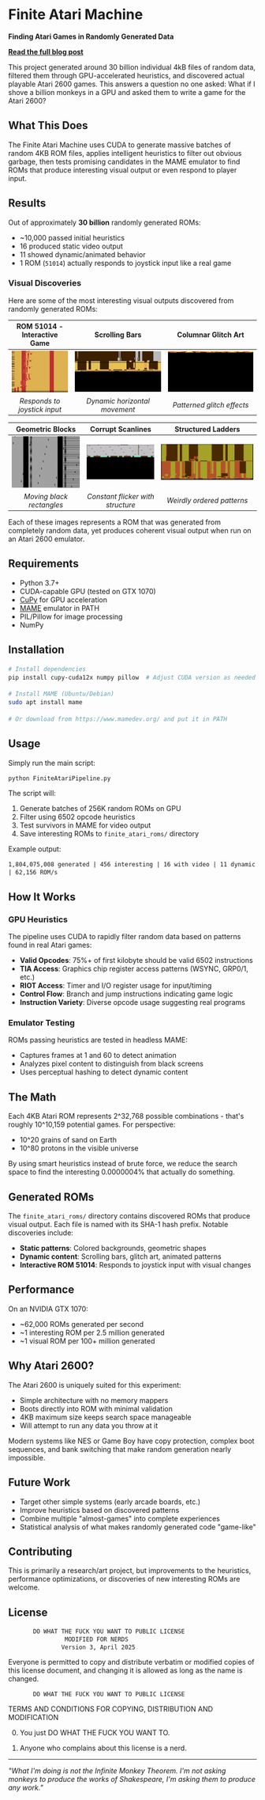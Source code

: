 # Finite Atari Machine

**Finding Atari Games in Randomly Generated Data**

**[Read the full blog post](https://bbenchoff.github.io/pages/FiniteAtari.html)**

This project generated around 30 billion individual 4kB files of random data, filtered them through GPU-accelerated heuristics, and discovered actual playable Atari 2600 games. This answers a question no one asked: What if I shove a billion monkeys in a GPU and asked them to write a game for the Atari 2600?

## What This Does

The Finite Atari Machine uses CUDA to generate massive batches of random 4KB ROM files, applies intelligent heuristics to filter out obvious garbage, then tests promising candidates in the MAME emulator to find ROMs that produce interesting visual output or even respond to player input.

## Results

Out of approximately **30 billion** randomly generated ROMs:
- ~10,000 passed initial heuristics
- 16 produced static video output  
- 11 showed dynamic/animated behavior
- 1 ROM (`51014`) actually responds to joystick input like a real game

### Visual Discoveries

Here are some of the most interesting visual outputs discovered from randomly generated ROMs:

<div align="center">

| ROM 51014 - Interactive Game | Scrolling Bars | Columnar Glitch Art |
|:---:|:---:|:---:|
| ![ROM 51014](images/ActualGame2.gif) | ![Scrolling bars](images/FiniteAtari1.gif) | ![Columnar patterns](images/FiniteAtari2.gif) |
| *Responds to joystick input* | *Dynamic horizontal movement* | *Patterned glitch effects* |

| Geometric Blocks | Corrupt Scanlines | Structured Ladders |
|:---:|:---:|:---:|
| ![Geometric blocks](images/FiniteAtari3.gif) | ![Scanline corruption](images/FiniteAtari4.gif) | ![Ladder patterns](images/FiniteAtari5.gif) |
| *Moving black rectangles* | *Constant flicker with structure* | *Weirdly ordered patterns* |

</div>

Each of these images represents a ROM that was generated from completely random data, yet produces coherent visual output when run on an Atari 2600 emulator.

## Requirements

- Python 3.7+
- CUDA-capable GPU (tested on GTX 1070)
- [CuPy](https://cupy.dev/) for GPU acceleration
- [MAME](https://www.mamedev.org/) emulator in PATH
- PIL/Pillow for image processing
- NumPy

## Installation

```bash
# Install dependencies
pip install cupy-cuda12x numpy pillow  # Adjust CUDA version as needed

# Install MAME (Ubuntu/Debian)
sudo apt install mame

# Or download from https://www.mamedev.org/ and put it in PATH
```

## Usage

Simply run the main script:

```bash
python FiniteAtariPipeline.py
```

The script will:
1. Generate batches of 256K random ROMs on GPU
2. Filter using 6502 opcode heuristics 
3. Test survivors in MAME for video output
4. Save interesting ROMs to `finite_atari_roms/` directory

Example output:
```
1,804,075,008 generated | 456 interesting | 16 with video | 11 dynamic | 62,156 ROM/s
```

## How It Works

### GPU Heuristics

The pipeline uses CUDA to rapidly filter random data based on patterns found in real Atari games:

- **Valid Opcodes**: 75%+ of first kilobyte should be valid 6502 instructions
- **TIA Access**: Graphics chip register access patterns (WSYNC, GRP0/1, etc.)
- **RIOT Access**: Timer and I/O register usage for input/timing
- **Control Flow**: Branch and jump instructions indicating game logic
- **Instruction Variety**: Diverse opcode usage suggesting real programs

### Emulator Testing

ROMs passing heuristics are tested in headless MAME:
- Captures frames at 1 and 60 to detect animation
- Analyzes pixel content to distinguish from black screens
- Uses perceptual hashing to detect dynamic content

## The Math

Each 4KB Atari ROM represents 2^32,768 possible combinations - that's roughly 10^10,159 potential games. For perspective:
- 10^20 grains of sand on Earth
- 10^80 protons in the visible universe

By using smart heuristics instead of brute force, we reduce the search space to find the interesting 0.0000004% that actually do something.

## Generated ROMs

The `finite_atari_roms/` directory contains discovered ROMs that produce visual output. Each file is named with its SHA-1 hash prefix. Notable discoveries include:

- **Static patterns**: Colored backgrounds, geometric shapes
- **Dynamic content**: Scrolling bars, glitch art, animated patterns  
- **Interactive ROM 51014**: Responds to joystick input with visual changes

## Performance

On an NVIDIA GTX 1070:
- ~62,000 ROMs generated per second
- ~1 interesting ROM per 2.5 million generated
- ~1 visual ROM per 100+ million generated

## Why Atari 2600?

The Atari 2600 is uniquely suited for this experiment:
- Simple architecture with no memory mappers
- Boots directly into ROM with minimal validation
- 4KB maximum size keeps search space manageable
- Will attempt to run any data you throw at it

Modern systems like NES or Game Boy have copy protection, complex boot sequences, and bank switching that make random generation nearly impossible.

## Future Work

- Target other simple systems (early arcade boards, etc.)
- Improve heuristics based on discovered patterns
- Combine multiple "almost-games" into complete experiences
- Statistical analysis of what makes randomly generated code "game-like"

## Contributing

This is primarily a research/art project, but improvements to the heuristics, performance optimizations, or discoveries of new interesting ROMs are welcome.

## License

           DO WHAT THE FUCK YOU WANT TO PUBLIC LICENSE
                    MODIFIED FOR NERDS 
                   Version 3, April 2025

Everyone is permitted to copy and distribute verbatim or modified
copies of this license document, and changing it is allowed as long
as the name is changed.
 
           DO WHAT THE FUCK YOU WANT TO PUBLIC LICENSE
  TERMS AND CONDITIONS FOR COPYING, DISTRIBUTION AND MODIFICATION

 0. You just DO WHAT THE FUCK YOU WANT TO.

 1. Anyone who complains about this license is a nerd.

---

*"What I'm doing is not the Infinite Monkey Theorem. I'm not asking monkeys to produce the works of Shakespeare, I'm asking them to produce any work."*